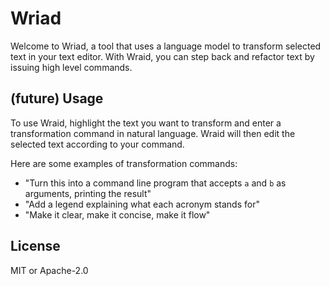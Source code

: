 # Wriad

Welcome to Wriad, a tool that uses a language model to transform selected text in your text editor. With Wraid, you can step back and refactor text by issuing high level commands.

## (future) Usage

To use Wraid, highlight the text you want to transform and enter a transformation command in natural language. Wraid will then edit the selected text according to your command.

Here are some examples of transformation commands:

- "Turn this into a command line program that accepts `a` and `b` as arguments, printing the result"
- "Add a legend explaining what each acronym stands for"
- "Make it clear, make it concise, make it flow"

## License

MIT or Apache-2.0
